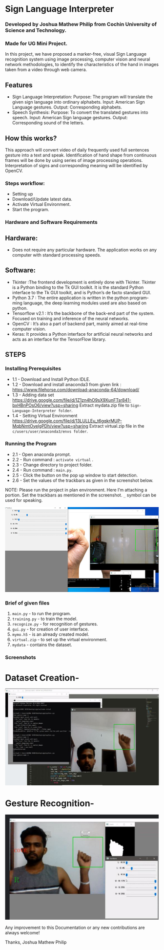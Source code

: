 # Sign Language Interpreter
### Developed by Joshua Mathew Philip from Cochin University of Science and Technology.
### Made for UG Mini Project.

In this project, we have proposed a marker-free, visual Sign Language recognition system using image processing, computer vision and neural network methodologies, to identify the characteristics of the hand in images taken from a video through web camera. 

## Features
- Sign Language Interpretation:
Purpose: The program will translate the given sign language into ordinary alphabets.
Input: American Sign Language gestures.
Output: Corresponding alphabets.<br>
- Speech Synthesis:
Purpose: To convert the translated gestures into speech. 
Input: American Sign language gestures. 
Output: Corresponding sound of the letters.<br>


## How this works?
This approach will convert video of daily frequently used full sentences gesture into a text and speak. Identification of hand shape from continuous frames will be done by using series of image processing operations. Interpretation of signs and corresponding meaning will be identified by OpenCV.

### Steps workflow:
- Setting up 
- Download/Update latest data.
- Activate Virtual Environment.
- Start the program. 

### Hardware and Software Requirements
## Hardware:
- Does not require any particular hardware. The application works on any computer with standard processing speeds.<br>
## Software:
- Tkinter :The frontend development is entirely done with Tkinter. Tkinter is a Python binding to the Tk GUI toolkit. It is the standard Python interface to the Tk GUI toolkit, and is Python’s de facto standard GUI.<br>
- Python 3.7 : The entire application is written in the python program- ming language, the deep learning modules used are also based on python.<br>
- Tensorflow v2.1 : It’s the backbone of the back-end part of the system. Focused on training and inference of the neural networks.<br>
- OpenCV : It’s also a part of backend part, mainly aimed at real-time computer vision.<br>
- Keras: It provides a Python interface for artificial neural networks and acts as an interface for the TensorFlow library.<br>

## STEPS

### Installing Prerequisites
- 1.1 - Download and Install Python IDLE.<br>
- 1.2 - Download and install anaconda3 from given link : 
https://www.filehorse.com/download-anaconda-64/download/ <br>
- 1.3 - Adding data set 
https://drive.google.com/file/d/1Z1zn4hO9sX9XunFTsr841-bxHBnPOsO6/view?usp=sharing
Extract mydata.zip file to `Sign-Language-Interpreter folder`.<br>
- 1.4 - Setting Virtual Environment 
https://drive.google.com/file/d/13LULLEu_t6gqkrMUP-MqbNmtOyelgPDh/view?usp=sharing
Extract virtual.zip file in the `c/users/user/anaconda3/envs folder`.<br>

### Running the Program
- 2.1 - Open anaconda prompt.<br>
- 2.2 - Run command : `activate virtual` .<br>
- 2.3 - Change directory to project folder.<br>
- 2.4 - Run command : `main.py`.<br>
- 2.5 - Click the button on the pop up window to start detection.<br>
- 2.6 - Set the values of the trackbars as given in the screenshot below.<br>


NOTE:
Please run the project in plan environment. Here I’m attaching a portion. Set the trackbars as mentioned in the screenshot. `_` symbol can be used for speaking.<br>

![TrackBar](/images/tb.png)

### Brief of given files
1. `main.py` - to run the program.<br>
2. `training.py` - to train the model.<br>
3. `recognize.py` - for recognition of gestures.<br>
4. `gui.py` - for creation of user interface.<br>
5. `mymo.h5` - is an already created model.<br>
6. `virtual.zip` - to set up the virtual environment.<br>
7. `mydata` - contains the dataset.<br>

### Screenshots
# Dataset Creation-
![Dataset Creation](/images/dc.png) <br>
# Gesture Recognition-
![Gesture Recognition](/images/gr.png) <br>


Any improvement to this Documentation or any new contributions are always welcome! 

Thanks,
Joshua Mathew Philip
